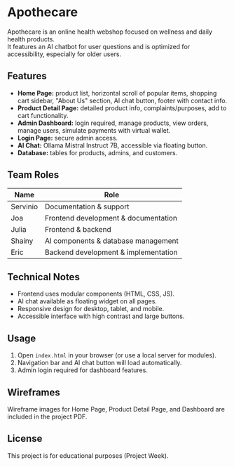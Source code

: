 # Apothecare

Apothecare is an online health webshop focused on wellness and daily health products.  
It features an AI chatbot for user questions and is optimized for accessibility, especially for older users.

## Features

- **Home Page:** product list, horizontal scroll of popular items, shopping cart sidebar, "About Us" section, AI chat button, footer with contact info.
- **Product Detail Page:** detailed product info, complaints/purposes, add to cart functionality.
- **Admin Dashboard:** login required, manage products, view orders, manage users, simulate payments with virtual wallet.
- **Login Page:** secure admin access.
- **AI Chat:** Ollama Mistral Instruct 7B, accessible via floating button.
- **Database:** tables for products, admins, and customers.

## Team Roles

| Name     | Role                                   |
|----------|---------------------------------------|
| Servinio | Documentation & support               |
| Joa      | Frontend development & documentation  |
| Julia    | Frontend & backend                     |
| Shainy   | AI components & database management    |
| Eric     | Backend development & implementation  |

## Technical Notes

- Frontend uses modular components (HTML, CSS, JS).  
- AI chat available as floating widget on all pages.  
- Responsive design for desktop, tablet, and mobile.  
- Accessible interface with high contrast and large buttons.  

## Usage

1. Open `index.html` in your browser (or use a local server for modules).  
2. Navigation bar and AI chat button will load automatically.  
3. Admin login required for dashboard features.

## Wireframes

Wireframe images for Home Page, Product Detail Page, and Dashboard are included in the project PDF.

## License

This project is for educational purposes (Project Week).
